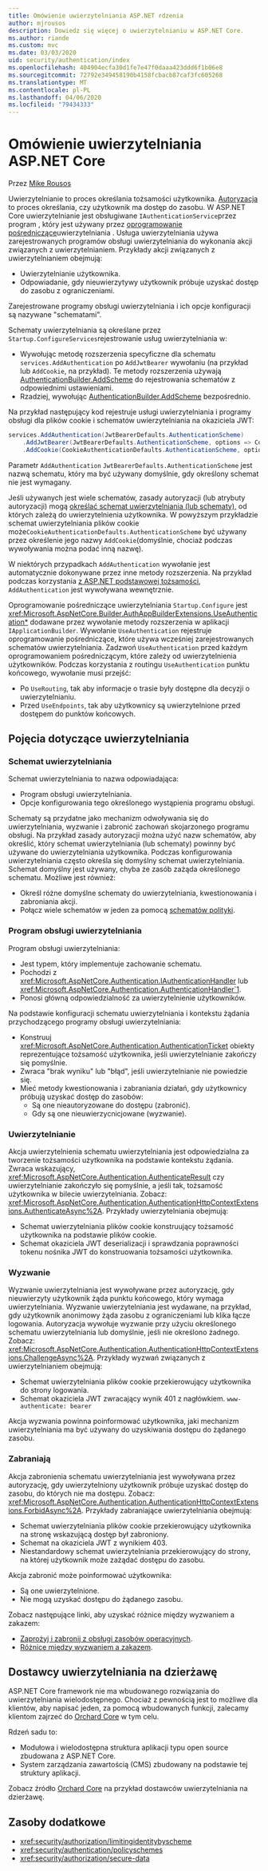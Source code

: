 ```yaml
---
title: Omówienie uwierzytelniania ASP.NET rdzenia
author: mjrousos
description: Dowiedz się więcej o uwierzytelnianiu w ASP.NET Core.
ms.author: riande
ms.custom: mvc
ms.date: 03/03/2020
uid: security/authentication/index
ms.openlocfilehash: 404904ecfa30d1fe7e47f0daaa423ddd6f1b06e8
ms.sourcegitcommit: 72792e349458190b4158fcbacb87caf3fc605268
ms.translationtype: MT
ms.contentlocale: pl-PL
ms.lasthandoff: 04/06/2020
ms.locfileid: "79434333"
---
```

# <a name="overview-of-aspnet-core-authentication"></a>Omówienie uwierzytelniania ASP.NET Core

Przez [Mike Rousos](https://github.com/mjrousos)

Uwierzytelnianie to proces określania tożsamości użytkownika. [Autoryzacja](xref:security/authorization/introduction) to proces określania, czy użytkownik ma dostęp do zasobu. W ASP.NET Core uwierzytelnianie jest obsługiwane `IAuthenticationService`przez program , który jest używany przez [oprogramowanie pośredniczące](xref:fundamentals/middleware/index)uwierzytelniania . Usługa uwierzytelniania używa zarejestrowanych programów obsługi uwierzytelniania do wykonania akcji związanych z uwierzytelnianiem. Przykłady akcji związanych z uwierzytelnianiem obejmują:

* Uwierzytelnianie użytkownika.
* Odpowiadanie, gdy nieuwierzytywy użytkownik próbuje uzyskać dostęp do zasobu z ograniczeniami.

Zarejestrowane programy obsługi uwierzytelniania i ich opcje konfiguracji są nazywane "schematami".

Schematy uwierzytelniania są określane przez `Startup.ConfigureServices`rejestrowanie usług uwierzytelniania w:

* Wywołując metodę rozszerzenia specyficzne dla schematu `services.AddAuthentication` po `AddJwtBearer` wywołaniu (na przykład lub `AddCookie`, na przykład). Te metody rozszerzenia używają [AuthenticationBuilder.AddScheme](xref:Microsoft.AspNetCore.Authentication.AuthenticationBuilder.AddScheme*) do rejestrowania schematów z odpowiednimi ustawieniami.
* Rzadziej, wywołując [AuthenticationBuilder.AddScheme](xref:Microsoft.AspNetCore.Authentication.AuthenticationBuilder.AddScheme*) bezpośrednio.

Na przykład następujący kod rejestruje usługi uwierzytelniania i programy obsługi dla plików cookie i schematów uwierzytelniania na okaziciela JWT:

```csharp
services.AddAuthentication(JwtBearerDefaults.AuthenticationScheme)
    .AddJwtBearer(JwtBearerDefaults.AuthenticationScheme, options => Configuration.Bind("JwtSettings", options))
    .AddCookie(CookieAuthenticationDefaults.AuthenticationScheme, options => Configuration.Bind("CookieSettings", options));
```

Parametr `AddAuthentication` `JwtBearerDefaults.AuthenticationScheme` jest nazwą schematu, który ma być używany domyślnie, gdy określony schemat nie jest wymagany.

Jeśli używanych jest wiele schematów, zasady autoryzacji (lub atrybuty autoryzacji) mogą [określać schemat uwierzytelniania (lub schematy),](xref:security/authorization/limitingidentitybyscheme) od których zależą do uwierzytelnienia użytkownika. W powyższym przykładzie schemat uwierzytelniania plików cookie może`CookieAuthenticationDefaults.AuthenticationScheme` być używany przez określenie jego nazwy `AddCookie`(domyślnie, chociaż podczas wywoływania można podać inną nazwę).

W niektórych przypadkach `AddAuthentication` wywołanie jest automatycznie dokonywane przez inne metody rozszerzenia. Na przykład podczas korzystania [z ASP.NET podstawowej tożsamości](xref:security/authentication/identity), `AddAuthentication` jest wywoływana wewnętrznie.

Oprogramowanie pośredniczące uwierzytelniania `Startup.Configure` jest <xref:Microsoft.AspNetCore.Builder.AuthAppBuilderExtensions.UseAuthentication*> dodawane przez wywołanie metody rozszerzenia w aplikacji `IApplicationBuilder`. Wywołanie `UseAuthentication` rejestruje oprogramowanie pośredniczące, które używa wcześniej zarejestrowanych schematów uwierzytelniania. Zadzwoń `UseAuthentication` przed każdym oprogramowaniem pośredniczącym, które zależy od uwierzytelnienia użytkowników. Podczas korzystania z routingu `UseAuthentication` punktu końcowego, wywołanie musi przejść:

* Po `UseRouting`, tak aby informacje o trasie były dostępne dla decyzji o uwierzytelnianiu.
* Przed `UseEndpoints`, tak aby użytkownicy są uwierzytelnione przed dostępem do punktów końcowych.

## <a name="authentication-concepts"></a>Pojęcia dotyczące uwierzytelniania

### <a name="authentication-scheme"></a>Schemat uwierzytelniania

Schemat uwierzytelniania to nazwa odpowiadająca:

* Program obsługi uwierzytelniania.
* Opcje konfigurowania tego określonego wystąpienia programu obsługi.

Schematy są przydatne jako mechanizm odwoływania się do uwierzytelniania, wyzwanie i zabronić zachowań skojarzonego programu obsługi. Na przykład zasady autoryzacji można użyć nazw schematów, aby określić, który schemat uwierzytelniania (lub schematy) powinny być używane do uwierzytelniania użytkownika. Podczas konfigurowania uwierzytelniania często określa się domyślny schemat uwierzytelniania. Schemat domyślny jest używany, chyba że zasób zażąda określonego schematu. Możliwe jest również:

* Określ różne domyślne schematy do uwierzytelniania, kwestionowania i zabroniania akcji.
* Połącz wiele schematów w jeden za pomocą [schematów polityki](xref:security/authentication/policyschemes).

### <a name="authentication-handler"></a>Program obsługi uwierzytelniania

Program obsługi uwierzytelniania:

* Jest typem, który implementuje zachowanie schematu.
* Pochodzi z <xref:Microsoft.AspNetCore.Authentication.IAuthenticationHandler> lub <xref:Microsoft.AspNetCore.Authentication.AuthenticationHandler`1>.
* Ponosi główną odpowiedzialność za uwierzytelnienie użytkowników.

Na podstawie konfiguracji schematu uwierzytelniania i kontekstu żądania przychodzącego programy obsługi uwierzytelniania:

* Konstruuj <xref:Microsoft.AspNetCore.Authentication.AuthenticationTicket> obiekty reprezentujące tożsamość użytkownika, jeśli uwierzytelnianie zakończy się pomyślnie.
* Zwraca "brak wyniku" lub "błąd", jeśli uwierzytelnianie nie powiedzie się.
* Mieć metody kwestionowania i zabraniania działań, gdy użytkownicy próbują uzyskać dostęp do zasobów:
  * Są one nieautoryzowane do dostępu (zabronić).
  * Gdy są one nieuwierzycnicjowane (wyzwanie).

### <a name="authenticate"></a>Uwierzytelnianie

Akcja uwierzytelnienia schematu uwierzytelniania jest odpowiedzialna za tworzenie tożsamości użytkownika na podstawie kontekstu żądania. Zwraca wskazujący, <xref:Microsoft.AspNetCore.Authentication.AuthenticateResult> czy uwierzytelnianie zakończyło się pomyślnie, a jeśli tak, tożsamość użytkownika w bilecie uwierzytelniania. Zobacz: <xref:Microsoft.AspNetCore.Authentication.AuthenticationHttpContextExtensions.AuthenticateAsync%2A>. Przykłady uwierzytelniania obejmują:

* Schemat uwierzytelniania plików cookie konstruujący tożsamość użytkownika na podstawie plików cookie.
* Schemat okaziciela JWT deserializacji i sprawdzania poprawności tokenu nośnika JWT do konstruowania tożsamości użytkownika.

### <a name="challenge"></a>Wyzwanie

Wyzwanie uwierzytelniania jest wywoływane przez autoryzację, gdy nieuwierzyty użytkownik żąda punktu końcowego, który wymaga uwierzytelniania. Wyzwanie uwierzytelniania jest wydawane, na przykład, gdy użytkownik anonimowy żąda zasobu z ograniczeniami lub klika łącze logowania. Autoryzacja wywołuje wyzwanie przy użyciu określonego schematu uwierzytelniania lub domyślnie, jeśli nie określono żadnego. Zobacz: <xref:Microsoft.AspNetCore.Authentication.AuthenticationHttpContextExtensions.ChallengeAsync%2A>. Przykłady wyzwań związanych z uwierzytelnianiem obejmują:

* Schemat uwierzytelniania plików cookie przekierowujący użytkownika do strony logowania.
* Schemat okaziciela JWT zwracający wynik 401 z nagłówkiem. `www-authenticate: bearer`

Akcja wyzwania powinna poinformować użytkownika, jaki mechanizm uwierzytelniania ma być używany do uzyskiwania dostępu do żądanego zasobu.

### <a name="forbid"></a>Zabraniają

Akcja zabronienia schematu uwierzytelniania jest wywoływana przez autoryzację, gdy uwierzytelniony użytkownik próbuje uzyskać dostęp do zasobu, do których nie ma dostępu. Zobacz: <xref:Microsoft.AspNetCore.Authentication.AuthenticationHttpContextExtensions.ForbidAsync%2A>. Przykłady zabraniające uwierzytelniania obejmują:
* Schemat uwierzytelniania plików cookie przekierowujący użytkownika na stronę wskazującą dostęp był zabroniony.
* Schemat na okaziciela JWT z wynikiem 403.
* Niestandardowy schemat uwierzytelniania przekierowujący do strony, na której użytkownik może zażądać dostępu do zasobu.

Akcja zabronić może poinformować użytkownika:

* Są one uwierzytelnione.
* Nie mogą uzyskać dostępu do żądanego zasobu.

Zobacz następujące linki, aby uzyskać różnice między wyzwaniem a zakazem:

* [Zaprożyj i zabronij z obsługi zasobów operacyjnych](xref:security/authorization/resourcebased#challenge-and-forbid-with-an-operational-resource-handler).
* [Różnice między wyzwaniem a zakazem](xref:security/authorization/secure-data#challenge).

## <a name="authentication-providers-per-tenant"></a>Dostawcy uwierzytelniania na dzierżawę

ASP.NET Core framework nie ma wbudowanego rozwiązania do uwierzytelniania wielodostępnego.
Chociaż z pewnością jest to możliwe dla klientów, aby napisać jeden, za pomocą wbudowanych funkcji, zalecamy klientom zajrzeć do [Orchard Core](https://www.orchardcore.net/) w tym celu.

Rdzeń sadu to:

* Modułowa i wielodostępna struktura aplikacji typu open source zbudowana z ASP.NET Core.
* System zarządzania zawartością (CMS) zbudowany na podstawie tej struktury aplikacji.

Zobacz źródło [Orchard Core](https://github.com/OrchardCMS/OrchardCore) na przykład dostawców uwierzytelniania na dzierżawę.

## <a name="additional-resources"></a>Zasoby dodatkowe

* <xref:security/authorization/limitingidentitybyscheme>
* <xref:security/authentication/policyschemes>
* <xref:security/authorization/secure-data>
